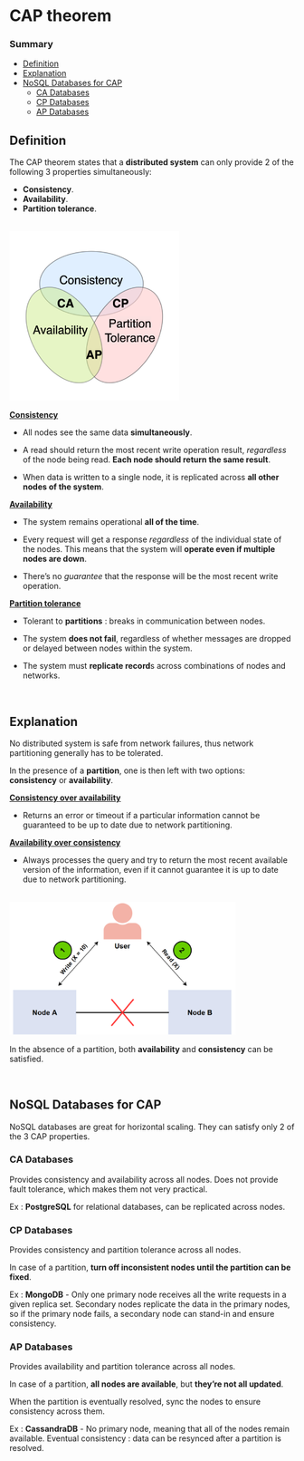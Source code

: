 # CAP theorem

### Summary

- [Definition](#definition)
- [Explanation](#explanation)
- [NoSQL Databases for CAP](#nosql-databases-for-cap)
    - [CA Databases](#ca-databases)
    - [CP Databases](#cp-databases)
    - [AP Databases](#ap-databases)


## Definition

The CAP theorem states that a **distributed system** can only provide 2 of the following 3 properties simultaneously: 

- **Consistency**.
- **Availability**.
- **Partition tolerance**.

<br>

<img src="images/cap_.png" alt="drawing" width="300"/>

<br>

**<u>Consistency</u>**

- All nodes see the same data **simultaneously**.

- A read should return the most recent write operation result, *regardless* of the node being read. **Each node should return the same result**.

- When data is written to a single node, it is replicated across **all other nodes of the system**.

**<u>Availability</u>**

- The system remains operational **all of the time**. 

- Every request will get a response *regardless* of the individual state of the nodes. This means that the system will **operate even if multiple nodes are down**. 

- There’s no *guarantee* that the response will be the most recent write operation.

**<u>Partition tolerance</u>**

- Tolerant to **partitions** : breaks in communication between nodes.

- The system **does not fail**, regardless of whether messages are dropped or delayed between nodes within the system.

- The system must **replicate record**s across combinations of nodes and networks.

<br>


## Explanation

No distributed system is safe from network failures, thus network partitioning generally has to be tolerated.

In the presence of a **partition**, one is then left with two options: **consistency** or **availability**. 

**<u>Consistency over availability</u>** 

- Returns an error or timeout if a particular information cannot be guaranteed to be up to date due to network partitioning. 

**<u>Availability over consistency</u>**

- Always processes the query and try to return the most recent available version of the information, even if it cannot guarantee it is up to date due to network partitioning.

<br>

<img src="images/cap_expl.png" alt="drawing" width="400"/>

<br>

In the absence of a partition, both **availability** and **consistency** can be satisfied.

<br>


## NoSQL Databases for CAP

NoSQL databases are great for horizontal scaling. They can satisfy only 2 of the 3 CAP properties.

### CA Databases

Provides consistency and availability across all nodes.
Does not provide fault tolerance, which makes them not very practical.

Ex : **PostgreSQL** for relational databases, can be replicated across nodes.


### CP Databases

Provides consistency and partition tolerance across all nodes.

In case of a partition, **turn off inconsistent nodes until the partition can be fixed**.

Ex : **MongoDB** - Only one primary node receives all the write requests in a given replica set. Secondary nodes replicate the data in the primary nodes, so if the primary node fails, a secondary node can stand-in and ensure consistency.


### AP Databases

Provides availability and partition tolerance across all nodes.

In case of a partition, **all nodes are available**, but **they’re not all updated**.

When the partition is eventually resolved, sync the nodes to ensure consistency across them.

Ex : **CassandraDB** - No primary node, meaning that all of the nodes remain available.
Eventual consistency : data can be resynced after a partition is resolved. 